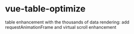 # vue-table-optimize
table enhancement with the thousands of data rendering: add requestAnimationFrame and virtual scroll enhancement
